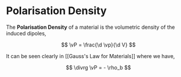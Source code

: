 # Polarisation Density

The **Polarisation Density** of a material is the volumetric density of the induced dipoles,

$$
\vP = \frac{\d \vp}{\d V}
$$

It can be seen clearly in [[Gauss's Law for Materials]] where we have,

$$
\divrg \vP = - \rho_b
$$
